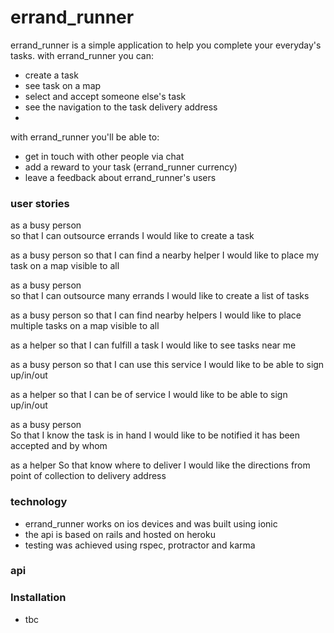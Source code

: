 # errand_runner

errand_runner is a simple application to help you complete your everyday's tasks.
with errand_runner you can:
  - create a task
  - see task on a map
  - select and accept someone else's task
  - see the navigation to the task delivery address
  - 
 with errand_runner you'll be able to:
  - get in touch with other people via chat
  - add a reward to your task (errand_runner currency)
  - leave a feedback about errand_runner's users

### user stories

as a busy person  
so that I can outsource errands
I would like to create a task
 
as a busy person
so that I can find a nearby helper
I would like to place my task on a map visible to all
 
as a busy person  
so that I can outsource many errands
I would like to create a list of tasks
 
as a busy person
so that I can find nearby helpers
I would like to place multiple tasks on a map visible to all
 
as a helper
so that I can fulfill a task
I would like to see tasks near me
 
as a busy person
so that I can use this service
I would like to be able to sign up/in/out
 
as a helper
so that I can be of service
I would like to be able to sign up/in/out
 
as a busy person  
So that I know the task is in hand
I would like to be notified it has been accepted and by whom
 
as a helper
So that know where to deliver
I would like the directions from point of collection to delivery address


### technology

* errand_runner works on ios devices and was built using ionic
* the api is based on rails and hosted on heroku
* testing was achieved using rspec, protractor and karma

### api

### Installation

* tbc
